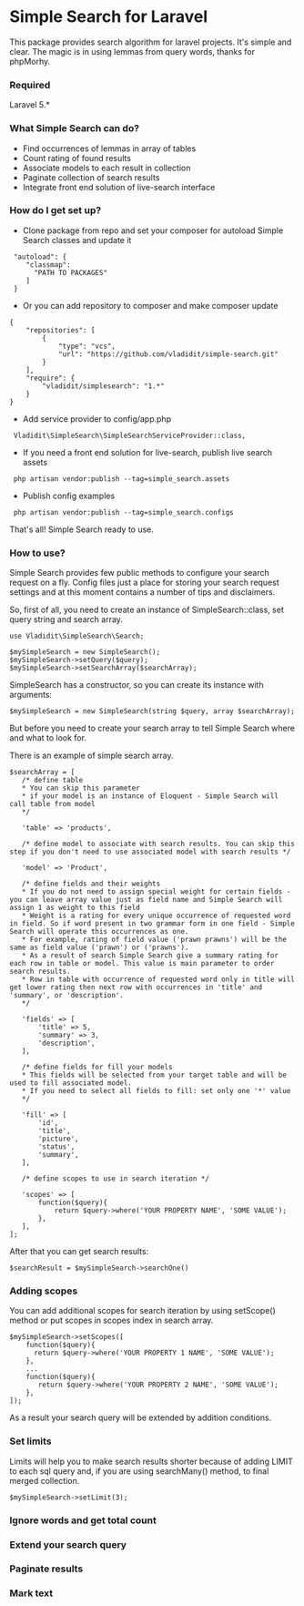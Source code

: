 # Simple Search for Laravel #
This package provides search algorithm for laravel projects. It's simple and clear. The magic is in using lemmas from query words, thanks for phpMorhy.

### Required ###
Laravel 5.*

### What Simple Search can do? ###

* Find occurrences of lemmas in array of tables
* Count rating of found results
* Associate models to each result in collection
* Paginate collection of search results
* Integrate front end solution of live-search interface

### How do I get set up? ###

* Clone package from repo and set your composer for autoload Simple Search classes and update it

```
 "autoload": {
    "classmap":
      "PATH TO PACKAGES"
    ]
 }
```
* Or you can add repository to composer and make composer update
```
{
    "repositories": [
        {
            "type": "vcs",
            "url": "https://github.com/vladidit/simple-search.git"
        }
    ],
    "require": {
        "vladidit/simplesearch": "1.*"
    }
}
```
* Add service provider to config/app.php

```
 Vladidit\SimpleSearch\SimpleSearchServiceProvider::class,
```
* If you need a front end solution for live-search, publish live search assets
```
 php artisan vendor:publish --tag=simple_search.assets
```
* Publish config examples
```
 php artisan vendor:publish --tag=simple_search.configs
```

That's all! Simple Search ready to use.

### How to use? ###

Simple Search provides few public methods to configure your search request on a fly.
Config files just a place for storing your search request settings and at this moment contains a number of tips and disclaimers.

So, first of all, you need to create an instance of SimpleSearch::class, set query string and search array.

```
use Vladidit\SimpleSearch\Search;

$mySimpleSearch = new SimpleSearch();
$mySimpleSearch->setQuery($query);
$mySimpleSearch->setSearchArray($searchArray);
```

SimpleSearch has a constructor, so you can create its instance with arguments: 

```
$mySimpleSearch = new SimpleSearch(string $query, array $searchArray);
```

But before you need to create your search array to tell Simple Search where and what to look for.

There is an example of simple search array.

```
$searchArray = [
   /* define table
   * You can skip this parameter
   * if your model is an instance of Eloquent - Simple Search will call table from model
   */

   'table' => 'products',

   /* define model to associate with search results. You can skip this step if you don't need to use associated model with search results */

   'model' => 'Product',

   /* define fields and their weights
   * If you do not need to assign special weight for certain fields - you can leave array value just as field name and Simple Search will assign 1 as weight to this field
   * Weight is a rating for every unique occurrence of requested word in field. So if word present in two grammar form in one field - Simple Search will operate this occurrences as one.
   * For example, rating of field value ('prawn prawns') will be the same as field value ('prawn') or ('prawns').
   * As a result of search Simple Search give a summary rating for each row in table or model. This value is main parameter to order search results.
   * Row in table with occurrence of requested word only in title will get lower rating then next row with occurrences in 'title' and 'summary', or 'description'.
   */

   'fields' => [
       'title' => 5,
       'summary' => 3,
       'description',
   ],

   /* define fields for fill your models
   * This fields will be selected from your target table and will be used to fill associated model.
   * If you need to select all fields to fill: set only one '*' value
   */

   'fill' => [
       'id',
       'title',
       'picture',
       'status',
       'summary',
   ],

   /* define scopes to use in search iteration */

   'scopes' => [
       function($query){
           return $query->where('YOUR PROPERTY NAME', 'SOME VALUE');
       },
   ],
];   
```

After that you can get search results: 

```
$searchResult = $mySimpleSearch->searchOne()
```

### Adding scopes ###

You can add additional scopes for search iteration by using setScope() method or put scopes in scopes index in search array.
```
$mySimpleSearch->setScopes([
    function($query){
      return $query->where('YOUR PROPERTY 1 NAME', 'SOME VALUE');
    },
    ...
    function($query){
       return $query->where('YOUR PROPERTY 2 NAME', 'SOME VALUE');
    },
]);
```
As a result your search query will be extended by addition conditions.

### Set limits ###

Limits will help you to make search results shorter because of adding LIMIT to each sql query and, if you are using searchMany() method, to final merged collection.
```
$mySimpleSearch->setLimit(3);
```
### Ignore words and get total count ###

### Extend your search query ###

### Paginate results ###

### Mark text ###